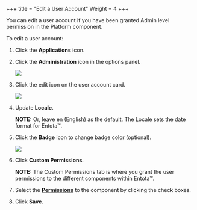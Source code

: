 ﻿+++
title = "Edit a User Account"
Weight = 4
+++



You can edit a user account if you have been granted Admin level
permission in the Platform component.

To edit a user account:

1.  Click the **Applications** icon.
2.  Click the **Administration** icon in the options panel.

    ![](Resources/Images/Add%20a%20User%20to%20the%20IGC.png)

3.  Click the edit icon on the user account card.

    ![](Resources/Images/Edit%20a%20User%20Account.png)

4.  Update **Locale**.

    **NOTE:** Or, leave en (English) as the default. The Locale sets the
    date format for Entota™.

5.  Click the **Badge** icon to change badge color (optional).

    ![](Resources/Images/badge_color_pick.png)

6.  Click **Custom Permissions**.

    **NOTE:** The Custom Permissions tab is where you grant the user
    permissions to the different components within Entota™.

7.  Select the **[Permissions](Popup%20Permissions.htm)** to the
    component by clicking the check boxes.

8.  Click **Save**.
